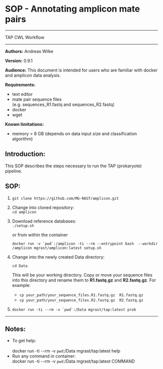 # SOP - Annotating amplicon mate pairs

* * *

TAP CWL Workflow

* * *


**Authors:** Andreas Wilke

**Version:** 0.9.1

**Audience:** This document is intended for users who are familiar with docker and amplicon data analysis.

**Requirements:**

*   <span class="c0">text editor</span>
*   <span>mate pair sequence files    
    (e.g.</span> <span class="c8">sequences_R1.fastq</span><span> and</span> <span class="c8">sequences_R2.fastq</span><span class="c0">)</span>
*   <span class="c0">docker</span>
*   <span class="c0">wget</span>

<span class="c0"></span>

**Known limitations:**

*   <span class="c0">memory > 8 GB (depends on data input size and classification algorithm)</span>

## Introduction:

<span class="c0">This SOP describes the steps necessary to run the TAP (prokaryote) pipeline.</span>

## SOP:

1.  `git clone https://github.com/MG-RAST/amplicon.git`
2.  <span>Change into cloned repository:  
    </span><span class="c3">`cd amplicon`  
    </span>
3.  <span>Download reference databases:  
    </span><span class="c10">`./setup.sh`  

    </span><span>or from within the container</span><span class="c3">  

    ```docker run -v `pwd`:/amplicon -ti --rm --entrypoint bash  --workdir /amplicon mgrast/amplicon:latest setup.sh```</span>



4.  Change into the newly created Data directory:  

    ```cd Data```
    
    This will be your working directory. Copy or move your sequence files into this directory and rename them to **R1.fastq.gz** and **R2.fastq.gz**. For example:

    -  `cp your_path/your_sequence_files.R1.fastq.gz  R1.fastq.gz`
    -  `cp your_path/your_sequence_files.R2.fastq.gz  R2.fastq.gz`  


5.  ```docker run -ti --rm -v `pwd`:/Data mgrast/tap:latest prok```



* * *


## Notes:



*   <span>To get help:  
    </span><span class="c3">  
    docker run -ti --rm -v `pwd`:/Data mgrast/tap:latest help  
    </span>
*   <span>Run any command in container:  
    </span><span class="c10">docker run -ti --rm -v `pwd`:/Data mgrast/tap:latest</span> <span class="c1 c18">COMMAND</span>

